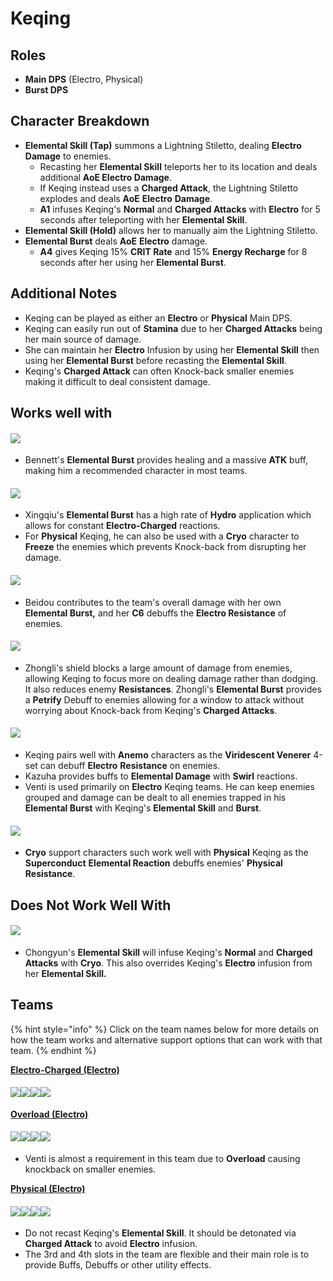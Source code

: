# Keqing

## **Roles**

* **Main DPS** (Electro, Physical)
* **Burst DPS**

## **Character Breakdown**

* **Elemental Skill (Tap)** summons a Lightning Stiletto, dealing **Electro Damage** to enemies.
  * Recasting her **Elemental Skill** teleports her to its location and deals additional **AoE Electro Damage**.
  * If Keqing instead uses a **Charged Attack**, the Lightning Stiletto explodes and deals **AoE** **Electro** **Damage**.
  * **A1** infuses Keqing's **Normal** and **Charged Attacks** with **Electro** for 5 seconds after teleporting with her **Elemental Skill**.
* **Elemental Skill (Hold)** allows her to manually aim the Lightning Stiletto.
* **Elemental Burst** deals **AoE** **Electro** damage.
  * **A4** gives Keqing 15% **CRIT Rate** and 15% **Energy Recharge** for 8 seconds after her using her **Elemental Burst**.

## **Additional Notes**

* Keqing can be played as either an **Electro** or **Physical** Main DPS.
* Keqing can easily run out of **Stamina** due to her **Charged Attacks** being her main source of damage.
* She can maintain her **Electro** Infusion by using her **Elemental Skill** then using her **Elemental Burst** before recasting the **Elemental Skill**.
* Keqing's **Charged Attack** can often Knock-back smaller enemies making it difficult to deal consistent damage.

## **Works well with**

#### ![](../../.gitbook/assets/UI\_AvatarIcon\_Bennett.png)

* Bennett's **Elemental Burst** provides healing and a massive **ATK** buff, making him a recommended character in most teams.

#### ![](../../.gitbook/assets/UI\_AvatarIcon\_Xingqiu.png)

* Xingqiu's **Elemental Burst** has a high rate of **Hydro** application which allows for constant **Electro-Charged** reactions.
* For **Physical** Keqing, he can also be used with a **Cryo** character to **Freeze** the enemies which prevents Knock-back from disrupting her damage.

#### ![](../../.gitbook/assets/UI\_AvatarIcon\_Beidou.png)

* Beidou contributes to the team's overall damage with her own **Elemental Burst,** and her **C6** debuffs the **Electro Resistance** of enemies.

#### ![](../../.gitbook/assets/UI\_AvatarIcon\_Zhongli.png)

* Zhongli's shield blocks a large amount of damage from enemies, allowing Keqing to focus more on dealing damage rather than dodging. It also reduces enemy **Resistances**. Zhongli's **Elemental Burst** provides a **Petrify** Debuff to enemies allowing for a window to attack without worrying about Knock-back from Keqing's **Charged Attacks**.

#### ![](../../.gitbook/assets/Element\_Anemo.webp)

* Keqing pairs well with **Anemo** characters as the **Viridescent Venerer** 4-set can debuff **Electro** **Resistance** on enemies.
* Kazuha provides buffs to **Elemental Damage** with **Swirl** reactions.
* Venti is used primarily on **Electro** Keqing teams. He can keep enemies grouped and damage can be dealt to all enemies trapped in his **Elemental Burst** with Keqing's **Elemental Skill** and **Burst**.

#### ![](../../.gitbook/assets/Element\_Cryo.webp)

* **Cryo** support characters such work well with **Physical** Keqing as the **Superconduct** **Elemental Reaction** debuffs enemies' **Physical Resistance**.

## Does Not Work Well With

#### ![](../../.gitbook/assets/UI\_AvatarIcon\_Chongyun.png)

* Chongyun's **Elemental Skill** will infuse Keqing's **Normal** and **Charged Attacks** with **Cryo**. This also overrides Keqing's **Electro** infusion from her **Elemental Skill.**

## Teams

{% hint style="info" %}
Click on the team names below for more details on how the team works and alternative support options that can work with that team.
{% endhint %}

[**Electro-Charged (Electro)**](../../teams/electro-charged.md)

#### ![](../../.gitbook/assets/UI\_AvatarIcon\_Keqing.png)![](../../.gitbook/assets/UI\_AvatarIcon\_Xingqiu.png)![](../../.gitbook/assets/UI\_AvatarIcon\_Beidou.png)![](../../.gitbook/assets/UI\_AvatarIcon\_Bennett.png)

[**Overload (Electro)**](../../teams/overload-electro.md)

#### ![](../../.gitbook/assets/UI\_AvatarIcon\_Keqing.png)![](../../.gitbook/assets/UI\_AvatarIcon\_Xiangling.png)![](../../.gitbook/assets/UI\_AvatarIcon\_Venti.png)![](../../.gitbook/assets/UI\_AvatarIcon\_Bennett.png)

* Venti is almost a requirement in this team due to **Overload** causing knockback on smaller enemies.

[**Physical (Electro)**](../../teams/physical.md)

#### ![](../../.gitbook/assets/UI\_AvatarIcon\_Keqing.png)![](../../.gitbook/assets/UI\_AvatarIcon\_Kaeya.png)![](../../.gitbook/assets/UI\_AvatarIcon\_Xingqiu.png)![](../../.gitbook/assets/UI\_AvatarIcon\_Diona.png)

* Do not recast Keqing's **Elemental Skill**. It should be detonated via **Charged Attack** to avoid **Electro** infusion.
* The 3rd and 4th slots in the team are flexible and their main role is to provide Buffs, Debuffs or other utility effects.
